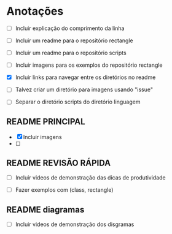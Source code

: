 # Anotações

- [ ] Incluir explicação do comprimento da linha
- [ ] Incluir um readme para o repositório rectangle
- [ ] Incluir um readme para o repositório scripts
- [ ] Incluir imagens para os exemplos do repositório rectangle
- [x] Incluir links para navegar entre os diretórios no readme
- [ ] Talvez criar um diretório para imagens usando "issue"
- [ ] Separar o diretório scripts do diretório linguagem


## README PRINCIPAL

- [x] Incluir imagens
- [ ] 

## README REVISÃO RÁPIDA

- [ ] Incluir videos de demonstração das dicas de produtividade
- [ ] Fazer exemplos com (class, rectangle)


## README diagramas

- [ ] Incluir videos de demonstração dos disgramas